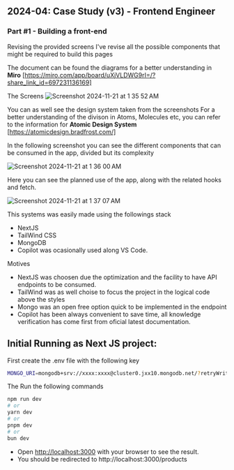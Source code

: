 ## 2024-04: Case Study (v3) - Frontend Engineer
###  Part #1 - Building a front-end

Revising the provided screens I've revise all the possible components that might be required to build this pages

The document can be found the diagrams for a better understanding in **Miro** [https://miro.com/app/board/uXjVLDWG9rI=/?share_link_id=697231136169]

The Screens 
![Screenshot 2024-11-21 at 1 35 52 AM](https://github.com/user-attachments/assets/591eb97e-8976-476d-888d-67e5b2262140)

You can as well see the design system taken from the screenshots 
For a better understanding of the divison in Atoms, Molecules etc, you can refer to the information for **Atomic Design System** [https://atomicdesign.bradfrost.com/]

In the following screenshot you can see the different components that can be consumed in the app, divided but its complexity

![Screenshot 2024-11-21 at 1 36 00 AM](https://github.com/user-attachments/assets/b840176f-a4f2-411c-b4d4-615e04c8e580)

Here you can see the planned use of the app, along with the related hooks and fetch.


![Screenshot 2024-11-21 at 1 37 07 AM](https://github.com/user-attachments/assets/922299f4-6ef6-446e-8320-58cdac066d23)

This systems was easily made using the followings stack
- NextJS
- TailWind CSS
- MongoDB
- Copilot was ocasionally used along VS Code.


Motives

- NextJS was choosen due the optimization and the facility to have API endpoints to be consumed.
- TailWind was as well choise to focus the project in the logical code above the styles
- Mongo was an open free option quick to be implemented in the endpoint 
- Copilot has been always convenient to save time, all knowledge verification has come first from oficial latest documentation. 

## Initial Running as Next JS project:


First create the .env  file with the following key 
```bash
MONGO_URI=mongodb+srv://xxxx:xxxx@cluster0.jxx10.mongodb.net/?retryWrites=true&w=majority&appName=Cluster0
```

The Run the following commands

```bash
npm run dev
# or
yarn dev
# or
pnpm dev
# or
bun dev
```

- Open [http://localhost:3000](http://localhost:3000) with your browser to see the result.
- You should be redirected to http://localhost:3000/products
